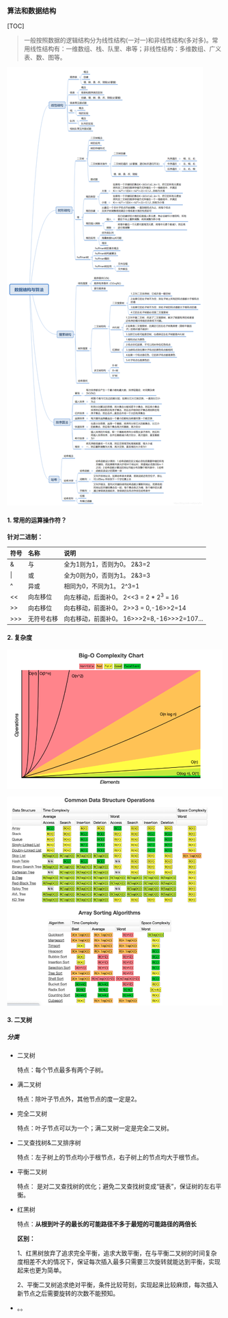 ### 算法和数据结构

[TOC]

> 一般按照数据的逻辑结构分为线性结构(一对一)和非线性结构(多对多)。常用线性结构有：一维数组、栈、队里、串等；非线性结构：多维数组、广义表、数、图等。

![算法](images/算法脑图.png)

#### 1. 常用的运算操作符？

**针对二进制：**

| 符号 | 名称       | 说明                                           |
| :--- | :--------- | :--------------------------------------------- |
| &    | 与         | 全为1则为1，否则为0。 2&3=2                    |
| \|   | 或         | 全为0则为0，否则为1。 2&3=3                    |
| ^    | 异或       | 相同为0，不同为1。       2^3=1                 |
| <<   | 向左移位   | 向左移动，后面补0。     2<<3 = 2 * $2^3$ = 16  |
| >>   | 向右移位   | 向右移动，前面补0。     2>>3 = 0,-16>>2=14     |
| >>>  | 无符号右移 | 向右移动，前面补0。    16>>>2=8,-16>>>2=107... |

#### 2. 复杂度

![time1](images/struct-time1.png)

![time2](images/struct-time2.png)

#### 3. 二叉树

##### 分类

- 二叉树

  特点：每个节点最多有两个子树。

- 满二叉树

  特点：除叶子节点外，其他节点的度一定是2。

- 完全二叉树

  特点：叶子节点可以为一个；满二叉树一定是完全二叉树。

- 二叉查找树&二叉排序树

  特点：左子树上的节点均小于根节点，右子树上的节点均大于根节点。

- 平衡二叉树

  特点： 是对二叉查找树的优化；避免二叉查找树变成“链表”，保证树的左右平衡。

- 红黑树

  特点：**从根到叶子的最长的可能路径不多于最短的可能路径的两倍长**

  **区别：** 

  1、红黑树放弃了追求完全平衡，追求大致平衡，在与平衡二叉树的时间复杂度相差不大的情况下，保证每次插入最多只需要三次旋转就能达到平衡，实现起来也更为简单。

  2、平衡二叉树追求绝对平衡，条件比较苛刻，实现起来比较麻烦，每次插入新节点之后需要旋转的次数不能预知。

- 。。